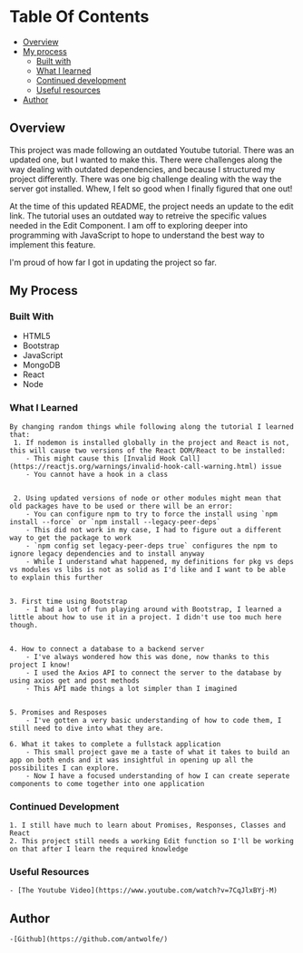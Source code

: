     
# Table Of Contents
- [Overview](#overview)
- [My process](#process)
    - [Built with](#built)
    - [ What I learned](#learned)
    - [Continued development](#devlopment)
    -  [Useful resources](#resources)
- [Author](#author)


<a name="overview"></a>
## Overview
This project was made following an outdated Youtube tutorial. There was an updated one, but I wanted to make this. There were challenges along the way dealing with outdated dependencies, and because I structured my project differently. There was one big challenge dealing with the way the server got installed. Whew, I felt so good when I finally figured that one out! 

At the time of this updated README, the project needs an update to the edit link. The tutorial uses an outdated way to retreive the specific values needed in the Edit Component. I am off to exploring deeper into programming with JavaScript to hope to understand the best way to implement this feature.

I'm proud of how far I got in updating the project so far.

<a name="process"></a>
## My Process

<a name="built"></a>
### Built With
- HTML5
- Bootstrap
- JavaScript
- MongoDB
- React
- Node

<a name="learned"></a>
### What I Learned
    By changing random things while following along the tutorial I learned that:
     1. If nodemon is installed globally in the project and React is not, this will cause two versions of the React DOM/React to be installed:
        - This might cause this [Invalid Hook Call](https://reactjs.org/warnings/invalid-hook-call-warning.html) issue
        - You cannot have a hook in a class


     2. Using updated versions of node or other modules might mean that old packages have to be used or there will be an error:
        - You can configure npm to try to force the install using `npm install --force` or `npm install --legacy-peer-deps`
        - This did not work in my case, I had to figure out a different way to get the package to work
        - `npm config set legacy-peer-deps true` configures the npm to ignore legacy dependencies and to install anyway
        - While I understand what happened, my definitions for pkg vs deps vs modules vs libs is not as solid as I'd like and I want to be able to explain this further


    3. First time using Bootstrap
        - I had a lot of fun playing around with Bootstrap, I learned a little about how to use it in a project. I didn't use too much here though.


    4. How to connect a database to a backend server
        - I've always wondered how this was done, now thanks to this project I know!
        - I used the Axios API to connect the server to the database by using axios get and post methods
        - This API made things a lot simpler than I imagined 


    5. Promises and Resposes
        - I've gotten a very basic understanding of how to code them, I still need to dive into what they are.

    6. What it takes to complete a fullstack application
        - This small project gave me a taste of what it takes to build an app on both ends and it was insightful in opening up all the possibilites I can explore.
        - Now I have a focused understanding of how I can create seperate components to come together into one application
    


<a name="development"></a>
### Continued Development
    1. I still have much to learn about Promises, Responses, Classes and React
    2. This project still needs a working Edit function so I'll be working on that after I learn the required knowledge


<a name="resources"></a>
### Useful Resources
    - [The Youtube Video](https://www.youtube.com/watch?v=7CqJlxBYj-M)


<a name="Author"></a>
## Author
    -[Github](https://github.com/antwolfe/)



 